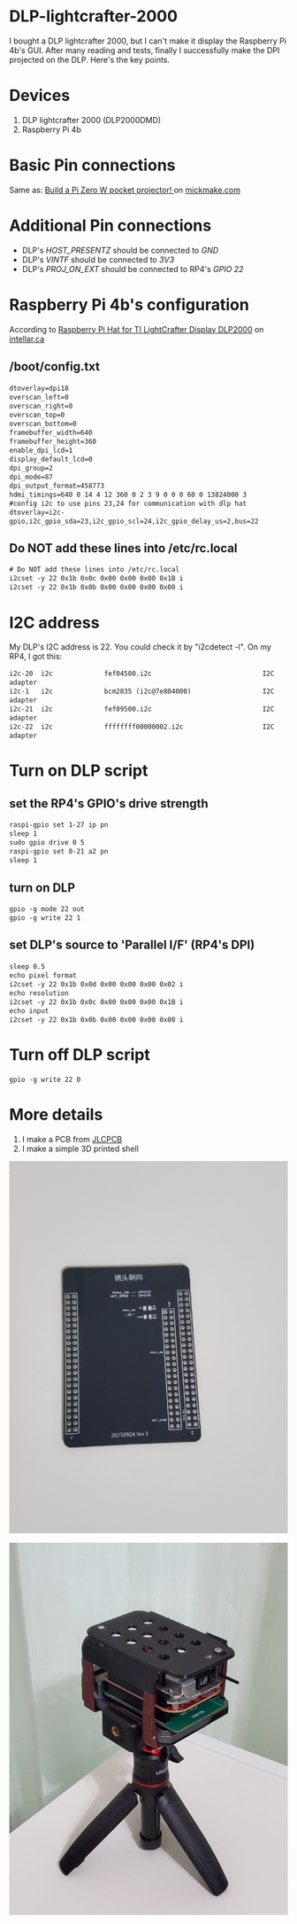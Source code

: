 # DLP-lightcrafter-2000
I bought a DLP lightcrafter 2000, but I can't make it display the Raspberry Pi 4b's GUI. After many reading and tests, finally I successfully make the DPI projected on the DLP. Here's the key points.

# Devices
1. DLP lightcrafter 2000 (DLP2000DMD)
2. Raspberry Pi 4b

# Basic Pin connections
Same as: [Build a Pi Zero W pocket projector! ](https://www.mickmake.com/post/build-a-pi-zero-w-pocket-projector-project/) on [mickmake.com](https://www.mickmake.com/)

# Additional Pin connections
* DLP's *HOST_PRESENTZ* should be connected to *GND*
* DLP's *VINTF* should be connected to *3V3*
* DLP's *PROJ_ON_EXT* should be connected to RP4's *GPIO 22*

# Raspberry Pi 4b's configuration
According to [Raspberry Pi Hat for TI LightCrafter Display DLP2000](https://www.intellar.ca/blog/raspberry-pi-evm2000) on [intellar.ca](https://www.intellar.ca/)

## /boot/config.txt 
```
dtoverlay=dpi18
overscan_left=0
overscan_right=0
overscan_top=0
overscan_bottom=0
framebuffer_width=640
framebuffer_height=360
enable_dpi_lcd=1
display_default_lcd=0
dpi_group=2
dpi_mode=87
dpi_output_format=458773
hdmi_timings=640 0 14 4 12 360 0 2 3 9 0 0 0 60 0 13824000 3  
#config i2c to use pins 23,24 for communication with dlp hat
dtoverlay=i2c-gpio,i2c_gpio_sda=23,i2c_gpio_scl=24,i2c_gpio_delay_us=2,bus=22
```

## Do **NOT** add these lines into /etc/rc.local
```
# Do NOT add these lines into /etc/rc.local
i2cset -y 22 0x1b 0x0c 0x00 0x00 0x00 0x1B i
i2cset -y 22 0x1b 0x0b 0x00 0x00 0x00 0x00 i
```

# I2C address
My DLP's I2C address is 22. You could check it by "i2cdetect -l".
On my RP4, I got this:
```
i2c-20  i2c             fef04500.i2c                            I2C adapter
i2c-1   i2c             bcm2835 (i2c@7e804000)                  I2C adapter
i2c-21  i2c             fef09500.i2c                            I2C adapter
i2c-22  i2c             ffffffff00000002.i2c                    I2C adapter
```

# Turn on DLP script
## set the RP4's GPIO's drive strength
```
raspi-gpio set 1-27 ip pn
sleep 1
sudo gpio drive 0 5
raspi-gpio set 0-21 a2 pn
sleep 1
```

## turn on DLP
```
gpio -g mode 22 out
gpio -g write 22 1
```

## set DLP's source to 'Parallel I/F' (RP4's DPI)
```
sleep 0.5
echo pixel format
i2cset -y 22 0x1b 0x0d 0x00 0x00 0x00 0x02 i
echo resolution
i2cset -y 22 0x1b 0x0c 0x00 0x00 0x00 0x1B i
echo input
i2cset -y 22 0x1b 0x0b 0x00 0x00 0x00 0x00 i
```

# Turn off DLP script
```
gpio -g write 22 0
```

# More details
1. I make a PCB from [JLCPCB](https://jlcpcb.com/)
2. I make a simple 3D printed shell

![PCB](/pics/PCB.png)

![PCB](/pics/3d_printed_shell.jpg)
